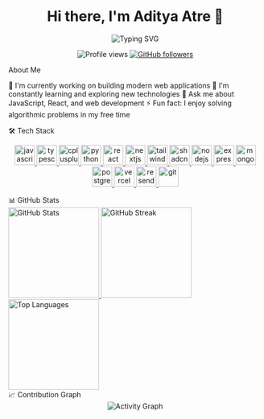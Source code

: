 <h1 align="center">Hi there, I'm Aditya Atre 👋</h1>
<div align="center">
  <img src="https://readme-typing-svg.herokuapp.com?font=Fira+Code&pause=1000&color=6E56CF&center=true&vCenter=true&width=435&lines=Full+Stack+Developer;JavaScript+%7C+React+%7C+Node.js;Always+learning+new+things" alt="Typing SVG" />
</div>
<p align="center">
  <img src="https://komarev.com/ghpvc/?username=adityaatre26&style=flat-square&color=6E56CF" alt="Profile views" />
  <a href="https://github.com/adityaatre26?tab=followers">
    <img src="https://img.shields.io/github/followers/adityaatre26?style=social" alt="GitHub followers" />
  </a>
</p>
About Me

🔭 I'm currently working on building modern web applications
🌱 I'm constantly learning and exploring new technologies
💬 Ask me about JavaScript, React, and web development
⚡ Fun fact: I enjoy solving algorithmic problems in my free time

🛠️ Tech Stack
<p align="center">
  <!-- Languages -->
  <a href="https://developer.mozilla.org/en-US/docs/Web/JavaScript" target="_blank">
    <img src="https://cdn.jsdelivr.net/gh/devicons/devicon/icons/javascript/javascript-original.svg" alt="javascript" width="40" height="40"/>
  </a>
  <a href="https://www.typescriptlang.org/" target="_blank">
    <img src="https://cdn.jsdelivr.net/gh/devicons/devicon/icons/typescript/typescript-original.svg" alt="typescript" width="40" height="40"/>
  </a>
  <a href="https://devdocs.io/cpp/" target="_blank">
    <img src="https://cdn.jsdelivr.net/gh/devicons/devicon/icons/cplusplus/cplusplus-original.svg" alt="cplusplus" width="40" height="40"/>
  </a>
  <a href="https://www.python.org" target="_blank">
    <img src="https://cdn.jsdelivr.net/gh/devicons/devicon/icons/python/python-original.svg" alt="python" width="40" height="40"/>
  </a>
  <!-- Frontend -->
  <a href="https://react.dev/" target="_blank">
    <img src="https://cdn.jsdelivr.net/gh/devicons/devicon/icons/react/react-original.svg" alt="react" width="40" height="40"/>
  </a>
  <a href="https://nextjs.org/" target="_blank">
    <img src="https://cdn.jsdelivr.net/gh/devicons/devicon/icons/nextjs/nextjs-original.svg" alt="nextjs" width="40" height="40"/>
  </a>
  <a href="https://tailwindcss.com/" target="_blank">
    <img src="https://cdn.jsdelivr.net/gh/devicons/devicon/icons/tailwindcss/tailwindcss-plain.svg" alt="tailwind" width="40" height="40"/>
  </a>
  <a href="https://ui.shadcn.com/" target="_blank">
    <img src="https://avatars.githubusercontent.com/u/139895814?s=200&v=4" alt="shadcn" width="40" height="40"/>
  </a>
  <!-- Backend -->
  <a href="https://nodejs.org/docs/latest/api/" target="_blank">
    <img src="https://cdn.jsdelivr.net/gh/devicons/devicon/icons/nodejs/nodejs-original.svg" alt="nodejs" width="40" height="40"/>
  </a>
  <a href="https://expressjs.com/" target="_blank">
    <img src="https://cdn.jsdelivr.net/gh/devicons/devicon/icons/express/express-original.svg" alt="express" width="40" height="40"/>
  </a>
  <!-- Database -->
  <a href="https://www.mongodb.com/docs/" target="_blank">
    <img src="https://cdn.jsdelivr.net/gh/devicons/devicon/icons/mongodb/mongodb-original.svg" alt="mongodb" width="40" height="40"/>
  </a>
  <a href="https://www.postgresql.org/" target="_blank">
    <img src="https://cdn.jsdelivr.net/gh/devicons/devicon/icons/postgresql/postgresql-original.svg" alt="postgresql" width="40" height="40"/>
  </a>
  <!-- Deployment -->
  <a href="https://vercel.com/" target="_blank">
    <img src="https://assets.vercel.com/image/upload/v1607554385/repositories/vercel/logo.png" alt="vercel" width="40" height="40"/>
  </a>
  <a href="https://resend.com/" target="_blank">
    <img src="https://avatars.githubusercontent.com/u/108489185?s=200&v=4" alt="resend" width="40" height="40"/>
  </a>
  <a href="https://git-scm.com/" target="_blank">
    <img src="https://cdn.jsdelivr.net/gh/devicons/devicon/icons/git/git-original.svg" alt="git" width="40" height="40"/>
  </a>
</p>
📊 GitHub Stats
<div>
  <a href="https://github.com/adityaatre26">
    <img height="180em" src="https://github-readme-stats.vercel.app/api?username=adityaatre26&show_icons=true&theme=tokyonight" alt="GitHub Stats" />
    <img height="180em" src="https://github-readme-streak-stats.herokuapp.com/?user=adityaatre26&theme=tokyonight" alt="GitHub Streak" />
  </a>
</div>
<div>
  <img height="180em" src="https://github-readme-stats.vercel.app/api/top-langs/?username=adityaatre26&layout=compact&theme=tokyonight" alt="Top Languages" />
</div>
📈 Contribution Graph
<div align="center">
  <img src="https://github-readme-activity-graph.vercel.app/graph?username=adityaatre26&theme=tokyo-night" alt="Activity Graph" />
</div>

